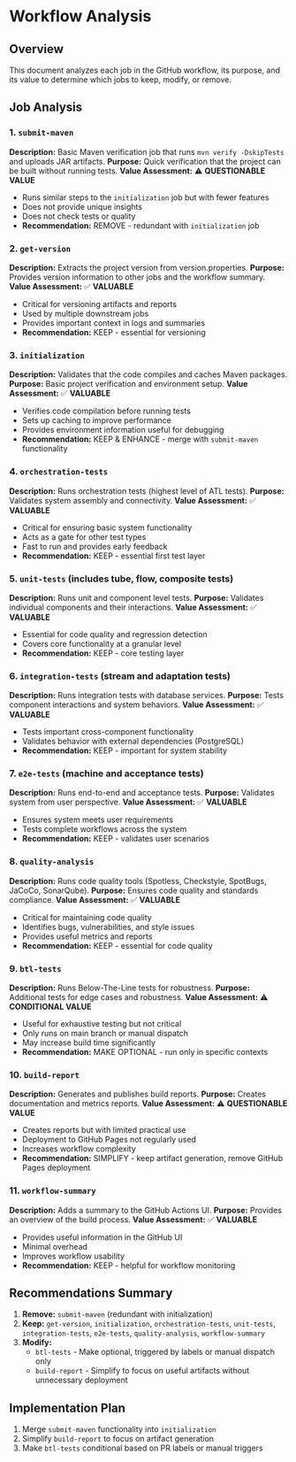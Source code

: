 <!-- 
Copyright (c) 2025 [Eric C. Mumford (@heymumford)](https://github.com/heymumford), Gemini Deep Research, Claude 3.7.
-->

# Workflow Analysis

## Overview

This document analyzes each job in the GitHub workflow, its purpose, and its value to determine which jobs to keep, modify, or remove.

## Job Analysis

### 1. `submit-maven`

**Description:** Basic Maven verification job that runs `mvn verify -DskipTests` and uploads JAR artifacts.
**Purpose:** Quick verification that the project can be built without running tests.
**Value Assessment:** ⚠️ **QUESTIONABLE VALUE**
- Runs similar steps to the `initialization` job but with fewer features
- Does not provide unique insights
- Does not check tests or quality
- **Recommendation:** REMOVE - redundant with `initialization` job

### 2. `get-version`

**Description:** Extracts the project version from version.properties.
**Purpose:** Provides version information to other jobs and the workflow summary.
**Value Assessment:** ✅ **VALUABLE**
- Critical for versioning artifacts and reports
- Used by multiple downstream jobs
- Provides important context in logs and summaries
- **Recommendation:** KEEP - essential for versioning

### 3. `initialization`

**Description:** Validates that the code compiles and caches Maven packages.
**Purpose:** Basic project verification and environment setup.
**Value Assessment:** ✅ **VALUABLE**
- Verifies code compilation before running tests
- Sets up caching to improve performance
- Provides environment information useful for debugging
- **Recommendation:** KEEP & ENHANCE - merge with `submit-maven` functionality

### 4. `orchestration-tests`

**Description:** Runs orchestration tests (highest level of ATL tests).
**Purpose:** Validates system assembly and connectivity.
**Value Assessment:** ✅ **VALUABLE**
- Critical for ensuring basic system functionality
- Acts as a gate for other test types
- Fast to run and provides early feedback
- **Recommendation:** KEEP - essential first test layer

### 5. `unit-tests` (includes tube, flow, composite tests)

**Description:** Runs unit and component level tests.
**Purpose:** Validates individual components and their interactions.
**Value Assessment:** ✅ **VALUABLE**
- Essential for code quality and regression detection
- Covers core functionality at a granular level
- **Recommendation:** KEEP - core testing layer

### 6. `integration-tests` (stream and adaptation tests)

**Description:** Runs integration tests with database services.
**Purpose:** Tests component interactions and system behaviors.
**Value Assessment:** ✅ **VALUABLE**
- Tests important cross-component functionality
- Validates behavior with external dependencies (PostgreSQL)
- **Recommendation:** KEEP - important for system stability

### 7. `e2e-tests` (machine and acceptance tests)

**Description:** Runs end-to-end and acceptance tests.
**Purpose:** Validates system from user perspective.
**Value Assessment:** ✅ **VALUABLE**
- Ensures system meets user requirements
- Tests complete workflows across the system
- **Recommendation:** KEEP - validates user scenarios

### 8. `quality-analysis`

**Description:** Runs code quality tools (Spotless, Checkstyle, SpotBugs, JaCoCo, SonarQube).
**Purpose:** Ensures code quality and standards compliance.
**Value Assessment:** ✅ **VALUABLE**
- Critical for maintaining code quality
- Identifies bugs, vulnerabilities, and style issues
- Provides useful metrics and reports
- **Recommendation:** KEEP - essential for code quality

### 9. `btl-tests`

**Description:** Runs Below-The-Line tests for robustness.
**Purpose:** Additional tests for edge cases and robustness.
**Value Assessment:** ⚠️ **CONDITIONAL VALUE**
- Useful for exhaustive testing but not critical
- Only runs on main branch or manual dispatch
- May increase build time significantly
- **Recommendation:** MAKE OPTIONAL - run only in specific contexts

### 10. `build-report`

**Description:** Generates and publishes build reports.
**Purpose:** Creates documentation and metrics reports.
**Value Assessment:** ⚠️ **QUESTIONABLE VALUE**
- Creates reports but with limited practical use
- Deployment to GitHub Pages not regularly used
- Increases workflow complexity
- **Recommendation:** SIMPLIFY - keep artifact generation, remove GitHub Pages deployment

### 11. `workflow-summary`

**Description:** Adds a summary to the GitHub Actions UI.
**Purpose:** Provides an overview of the build process.
**Value Assessment:** ✅ **VALUABLE**
- Provides useful information in the GitHub UI
- Minimal overhead
- Improves workflow usability
- **Recommendation:** KEEP - helpful for workflow monitoring

## Recommendations Summary

1. **Remove:** `submit-maven` (redundant with initialization)
2. **Keep:** `get-version`, `initialization`, `orchestration-tests`, `unit-tests`, `integration-tests`, `e2e-tests`, `quality-analysis`, `workflow-summary`
3. **Modify:**
   - `btl-tests` - Make optional, triggered by labels or manual dispatch only
   - `build-report` - Simplify to focus on useful artifacts without unnecessary deployment

## Implementation Plan

1. Merge `submit-maven` functionality into `initialization`
2. Simplify `build-report` to focus on artifact generation
3. Make `btl-tests` conditional based on PR labels or manual triggers
